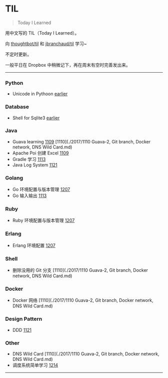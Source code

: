 # TIL

> Today I Learned

用中文写的 TIL（Today I Learned）。

向 [thoughtbot/til](https://github.com/thoughtbot/til) 和  [jbranchaud/til](https://github.com/jbranchaud/til) 学习~

不定时更新。

一般平日在 Dropbox 中稍微记下，再在周末有空时完善发出来。

---

### Python

- Unicode in Pythoon [earlier](./earlier/unicode-in-python.md)


### Database

- Shell for Sqlite3 [earlier](./earlier/shell-for-sqlite3.md)


### Java

- Guava learning [1109](./2017/1109-Java-Excel,Guava-1.md) [1110](./2017/1110 Guava-2, Git branch, Docker network, DNS Wild Card.md)
- Apache Poi 创建 Excel [1109](./2017/1109-Java-Excel,Guava-1.md)
- Gradle 学习 [1113](./2017/1113-Gradle,Go.md)
- Java Log System [1121](./2017/1121-DDD,Java-Log-System.md)

### Golang

- Go 环境配置与版本管理 [1207](./2017/1207-Go,Ruby,Erlang-Environment.md)
- Go 输入输出 [1113](./2017/1113-Gradle,Go.md)

### Ruby

- Ruby 环境配置与版本管理 [1207](./2017/1207-Go,Ruby,Erlang-Environment.md)

### Erlang

- Erlang 环境配置 [1207](./2017/1207-Go,Ruby,Erlang-Environment.md)

### Shell

- 删除没用的 Git 分支 [1110](./2017/1110 Guava-2, Git branch, Docker network, DNS Wild Card.md)

### Docker

- Docker 网络 [1110](./2017/1110 Guava-2, Git branch, Docker network, DNS Wild Card.md)

### Design Pattern

- DDD [1121](./2017/1121-DDD,Java-Log-System.md)

### Other

- DNS Wild Card [1110](./2017/1110 Guava-2, Git branch, Docker network, DNS Wild Card.md)
- 调度系统简单学习 [1214](./2017/1214-workflow-system-learning.md)

---


